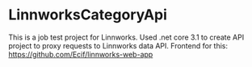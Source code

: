 # LinnworksCategoryApi

This is a job test project for Linnworks. 
Used .net core 3.1 to create API project to proxy requests to Linnworks data API. 
Frontend for this: https://github.com/Ecif/linnworks-web-app
